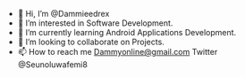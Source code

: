 - 👋 Hi, I’m @Dammieedrex
- 👀 I’m interested in Software Development.
- 🌱 I’m currently learning Android Applications Development.
- 💞️ I’m looking to collaborate on Projects.
- 📫 How to reach me Dammyonline@gmail.com
      Twitter @Seunoluwafemi8

<!---
Dammieedrex/Dammieedrex is a ✨ special ✨ repository because its `README.md` (this file) appears on your GitHub profile.
You can click the Preview link to take a look at your changes.
--->

